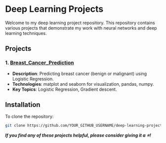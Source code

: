 # Deep Learning Projects

Welcome to my deep learning project repository. This repository contains various projects that demonstrate my work with neural networks and deep learning techniques.

## Projects
### 1. [Breast_Cancer_Prediction](./Logistic-Regression-Breast-Cancer)
   - **Description**: Predicting breast cancer (benign or malignant) using Logistic Regression.
   - **Technologies**: matplot and seaborn for visualization, pandas, numpy.
   - **Key Topics**: Logistic Regression, Gradient descent.
   

## Installation
To clone the repository:
```bash
git clone https://github.com/YOUR_GITHUB_USERNAME/deep-learning-projects.git
```

***If you find any of these projects helpful, please consider giving it a ⭐!***
